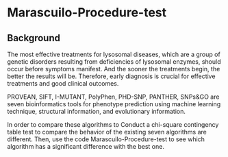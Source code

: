 # Marascuilo-Procedure-test

## Background
The most effective treatments for lysosomal diseases, which are a group of genetic disorders resulting from deficiencies of lysosomal enzymes, should occur before symptoms manifest. And the sooner the treatments begin, the better the results will be. Therefore, early diagnosis is crucial for effective treatments and good clinical outcomes.

PROVEAN, SIFT, I-MUTANT, PolyPhen, PHD-SNP, PANTHER, SNPs&GO are seven bioinformatics tools for phenotype prediction using machine learning technique, structural information, and evolutionary information. 

In order to compare these algorithms to Conduct a chi-square contingency table test to compare the behavior of the existing seven algorithms are different. Then, use the code Marascuilo-Procedure-test to see which algorithm has a significant difference with the best one. 
